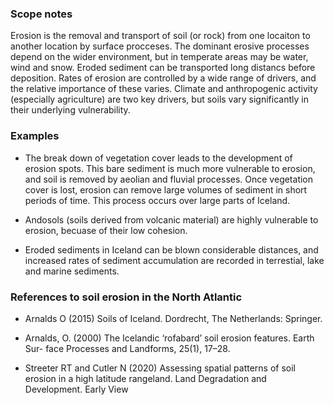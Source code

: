 ### Scope notes

Erosion is the removal and transport of soil (or rock) from one locaiton to another location by surface procceses. The dominant erosive processes depend on the wider environment, but in temperate areas may be water, wind and snow. Eroded sediment can be transported long distancs before deposition. Rates of erosion are controlled by a wide range of drivers, and the relative importance of these varies. Climate and anthropogenic activity (especially agriculture) are two key drivers, but soils vary significantly in their underlying vulnerability. 

### Examples

* The break down of vegetation cover leads to the development of erosion spots. This bare sediment is much more vulnerable to erosion, and soil is removed by aeolian and fluvial processes. Once vegetation cover is lost, erosion can remove large volumes of sediment in short periods of time. This process occurs over large parts of Iceland. 

* Andosols (soils derived from volcanic material) are highly vulnerable to erosion, becuase of their low cohesion. 

* Eroded sediments in Iceland can be blown considerable distances, and increased rates of sediment accumulation are recorded in terrestial, lake and marine sediments. 

### References to soil erosion in the North Atlantic

* Arnalds O (2015) Soils of Iceland. Dordrecht, The Netherlands: Springer.

* Arnalds, O. (2000) The Icelandic ‘rofabard’ soil erosion features. Earth Sur- face Processes and Landforms, 25(1), 17–28.

* Streeter RT and Cutler N (2020) Assessing spatial patterns of soil erosion in a high latitude rangeland. Land Degradation and Development. Early View
